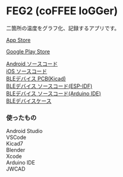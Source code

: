 # FEG2 (coFFEE loGGer)

二箇所の温度をグラフ化、記録するアプリです。

[App Store](https://apps.apple.com/us/app/feg2/id6752493501) 

[Google Play Store](https://play.google.com/store/apps/details?id=space.webkombinat.feg2) 

<!--[動画で確認]() -->

[Android ソースコード](https://github.com/bunnmei/FEG2_Android) \
[iOS ソースコード](https://github.com/bunnmei/FEG2_iOS) \
[BLEデバイス PCB(Kicad)](https://github.com/bunnmei/FEG2_PCB) \
[BLEデバイス ソースコード(ESP-IDF)](https://github.com/bunnmei/FEG2_Firmware) \
[BLEデバイス ソースコード(Arduino IDE)](https://github.com/bunnmei/FEG2_Arduino) \
[BLEデバイスケース](https://github.com/bunnmei/FEG2_STL)

<!-- [BLEデバイスケース(STL)]() -->
<!-- [iOS ソースコード]() -->

### 使ったもの

Android Studio \
VSCode \
Kicad7 \
Blender \
Xcode \
Arduino IDE \
JWCAD 
